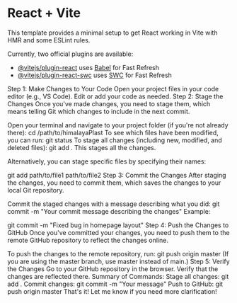 # React + Vite

This template provides a minimal setup to get React working in Vite with HMR and some ESLint rules.

Currently, two official plugins are available:

- [@vitejs/plugin-react](https://github.com/vitejs/vite-plugin-react/blob/main/packages/plugin-react/README.md) uses [Babel](https://babeljs.io/) for Fast Refresh
- [@vitejs/plugin-react-swc](https://github.com/vitejs/vite-plugin-react-swc) uses [SWC](https://swc.rs/) for Fast Refresh

Step 1: Make Changes to Your Code
Open your project files in your code editor (e.g., VS Code).
Edit or add your code as needed.
Step 2: Stage the Changes
Once you've made changes, you need to stage them, which means telling Git which changes to include in the next commit.

Open your terminal and navigate to your project folder (if you're not already there):
cd /path/to/himalayaPlast
To see which files have been modified, you can run:
git status
To stage all changes (including new, modified, and deleted files):
git add .
This stages all the changes.

Alternatively, you can stage specific files by specifying their names:

git add path/to/file1 path/to/file2
Step 3: Commit the Changes
After staging the changes, you need to commit them, which saves the changes to your local Git repository.

Commit the staged changes with a message describing what you did:
git commit -m "Your commit message describing the changes"
Example:

git commit -m "Fixed bug in homepage layout"
Step 4: Push the Changes to GitHub
Once you've committed your changes, you need to push them to the remote GitHub repository to reflect the changes online.

To push the changes to the remote repository, run:
git push origin master
(If you are using the master branch, use master instead of main.)
Step 5: Verify the Changes
Go to your GitHub repository in the browser.
Verify that the changes are reflected there.
Summary of Commands:
Stage all changes:
git add .
Commit changes:
git commit -m "Your message"
Push to GitHub:
git push origin master
That's it! Let me know if you need more clarification!
